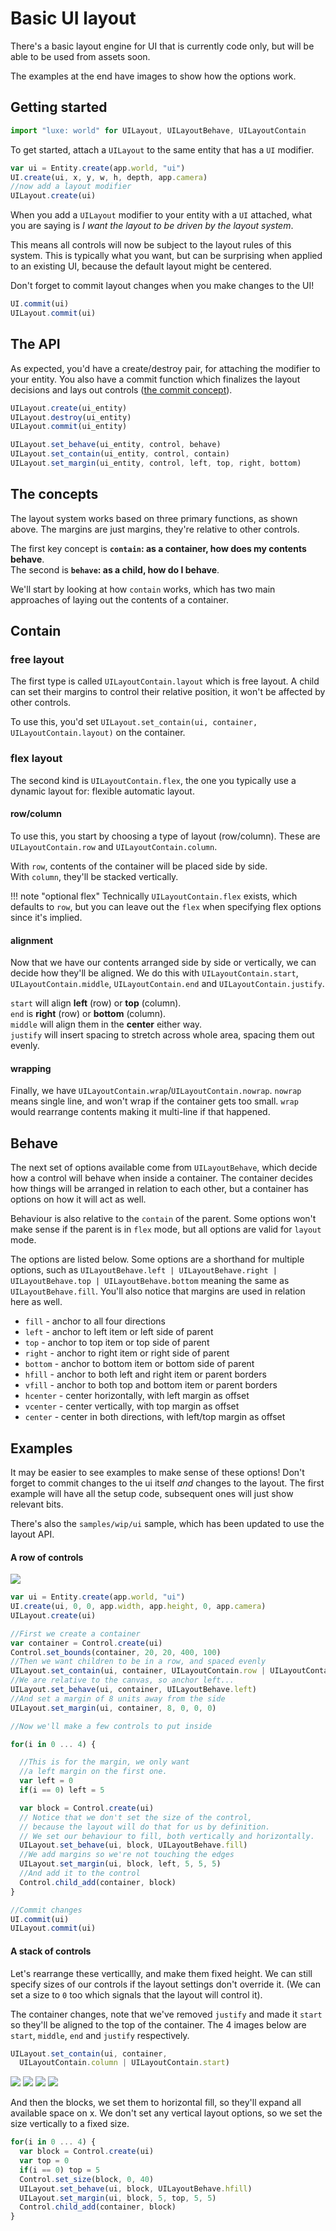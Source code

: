 # Basic UI layout

There's a basic layout engine for UI that is currently code only, 
but will be able to be used from assets soon.

The examples at the end have images to show how the options work.

## Getting started

```js
import "luxe: world" for UILayout, UILayoutBehave, UILayoutContain
```

To get started, attach a `UILayout` to the same entity that has a `UI` modifier.

```js
var ui = Entity.create(app.world, "ui")
UI.create(ui, x, y, w, h, depth, app.camera)
//now add a layout modifier
UILayout.create(ui)
```

When you add a `UILayout` modifier to your entity with a `UI` attached, 
what you are saying is _I want the layout to be driven by the layout system_.

This means all controls will now be subject to the layout rules of this system.
This is typically what you want, but can be surprising when applied to an existing UI,
because the default layout might be centered.

Don't forget to commit layout changes when you make changes to the UI!
```js
UI.commit(ui)
UILayout.commit(ui)
```

## The API

As expected, you'd have a create/destroy pair, for attaching the modifier to your entity.
You also have a commit function which finalizes the layout decisions and lays out controls ([the commit concept](../../../guide/concepts#commit)).

```js
UILayout.create(ui_entity)
UILayout.destroy(ui_entity)
UILayout.commit(ui_entity)

UILayout.set_behave(ui_entity, control, behave)
UILayout.set_contain(ui_entity, control, contain)
UILayout.set_margin(ui_entity, control, left, top, right, bottom)
```

## The concepts

The layout system works based on three primary functions, as shown above.
The margins are just margins, they're relative to other controls.

The first key concept is **`contain`: as a container, how does my contents behave**.   
The second is **`behave`: as a child, how do I behave**.

We'll start by looking at how `contain` works, which has two main approaches of laying out the contents of a container.

## Contain

### free layout
The first type is called `UILayoutContain.layout` which is free layout. A child can set their margins to control their relative position, it won't be affected by other controls.

To use this, you'd set `UILayout.set_contain(ui, container, UILayoutContain.layout)` on the container.

### flex layout
The second kind is `UILayoutContain.flex`, the one you typically use a dynamic layout for: flexible automatic layout.

#### row/column
To use this, you start by choosing a type of layout (row/column).
These are `UILayoutContain.row` and `UILayoutContain.column`. 

With `row`, contents of the container will be placed side by side.    
With `column`, they'll be stacked vertically.

!!! note "optional flex"
    Technically `UILayoutContain.flex` exists, which defaults to `row`, but you can leave out the `flex` when specifying flex options since it's implied.

#### alignment
Now that we have our contents arranged side by side or vertically, we can decide how they'll be aligned. We do this with `UILayoutContain.start`, `UILayoutContain.middle`, `UILayoutContain.end` and `UILayoutContain.justify`. 

`start` will align **left** (row) or **top** (column).    
`end` is **right** (row) or **bottom** (column).    
`middle` will align them in the **center** either way.   
`justify` will insert spacing to stretch across whole area, spacing them out evenly.   

#### wrapping
Finally, we have `UILayoutContain.wrap`/`UILayoutContain.nowrap`. `nowrap` means single line, and won't wrap if the container gets too small. `wrap` would rearrange contents making it multi-line if that happened.

## Behave

The next set of options available come from `UILayoutBehave`, which decide how a control will behave when inside a container. The container decides how things will be arranged in relation to each other, but a container has options on how it will act as well.

Behaviour is also relative to the `contain` of the parent. Some options won't make sense if the parent is in `flex` mode, but all options are valid for `layout` mode. 

The options are listed below. Some options are a shorthand for multiple options, such as `UILayoutBehave.left | UILayoutBehave.right | UILayoutBehave.top | UILayoutBehave.bottom` meaning the same as `UILayoutBehave.fill`. You'll also notice that margins are used in relation here as well.

- `fill` - anchor to all four directions
- `left` - anchor to left item or left side of parent
- `top` - anchor to top item or top side of parent
- `right` - anchor to right item or right side of parent
- `bottom` - anchor to bottom item or bottom side of parent
- `hfill` - anchor to both left and right item or parent borders
- `vfill` - anchor to both top and bottom item or parent borders
- `hcenter` - center horizontally, with left margin as offset
- `vcenter` - center vertically, with top margin as offset
- `center` - center in both directions, with left/top margin as offset

## Examples

It may be easier to see examples to make sense of these options!
Don't forget to commit changes to the ui itself _and_ changes to the layout.
The first example will have all the setup code, subsequent ones will just show relevant bits.

There's also the `samples/wip/ui` sample, which has been updated to use the layout API.

#### A row of controls

![](../../../images/tutorial/ui/layout-0.png)

```js
var ui = Entity.create(app.world, "ui")
UI.create(ui, 0, 0, app.width, app.height, 0, app.camera)
UILayout.create(ui)

//First we create a container
var container = Control.create(ui)
Control.set_bounds(container, 20, 20, 400, 100)
//Then we want children to be in a row, and spaced evenly
UILayout.set_contain(ui, container, UILayoutContain.row | UILayoutContain.justify)
//We are relative to the canvas, so anchor left...
UILayout.set_behave(ui, container, UILayoutBehave.left)
//And set a margin of 8 units away from the side
UILayout.set_margin(ui, container, 8, 0, 0, 0)

//Now we'll make a few controls to put inside

for(i in 0 ... 4) {

  //This is for the margin, we only want
  //a left margin on the first one.
  var left = 0
  if(i == 0) left = 5

  var block = Control.create(ui)
  // Notice that we don't set the size of the control, 
  // because the layout will do that for us by definition. 
  // We set our behaviour to fill, both vertically and horizontally.
  UILayout.set_behave(ui, block, UILayoutBehave.fill)
  //We add margins so we're not touching the edges
  UILayout.set_margin(ui, block, left, 5, 5, 5)
  //And add it to the control
  Control.child_add(container, block)
}

//Commit changes
UI.commit(ui)
UILayout.commit(ui)
```

#### A stack of controls

Let's rearrange these verticallly, and make them fixed height. 
We can still specify sizes of our controls if the layout settings don't override it. 
(We can set a size to `0` too which signals that the layout will control it).

The container changes, note that we've removed `justify` and made it `start` so they'll be aligned
to the top of the container. The 4 images below are `start`, `middle`, `end` and `justify` respectively.
```js
UILayout.set_contain(ui, container, 
  UILayoutContain.column | UILayoutContain.start)
```

![](../../../images/tutorial/ui/layout-1.png)
![](../../../images/tutorial/ui/layout-2.png)
![](../../../images/tutorial/ui/layout-3.png)
![](../../../images/tutorial/ui/layout-4.png)

And then the blocks, we set them to horizontal fill, so they'll expand all available space on x.
We don't set any vertical layout options, so we set the size vertically to a fixed size.

```js
for(i in 0 ... 4) {
  var block = Control.create(ui)
  var top = 0
  if(i == 0) top = 5
  Control.set_size(block, 0, 40)
  UILayout.set_behave(ui, block, UILayoutBehave.hfill)
  UILayout.set_margin(ui, block, 5, top, 5, 5)
  Control.child_add(container, block)
}
```


